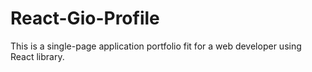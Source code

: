 # React-Gio-Profile
This is a single-page application portfolio fit for a web developer using React library.
